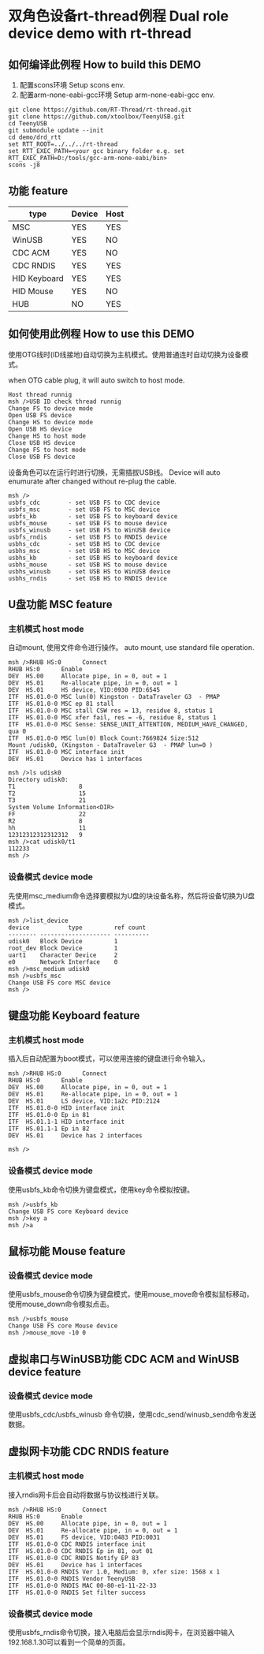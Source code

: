 双角色设备rt-thread例程 Dual role device demo with rt-thread
==========

## 如何编译此例程 How to build this DEMO

1. 配置scons环境 Setup scons env.
2. 配置arm-none-eabi-gcc环境 Setup arm-none-eabi-gcc env.
```
git clone https://github.com/RT-Thread/rt-thread.git
git clone https://github.com/xtoolbox/TeenyUSB.git
cd TeenyUSB
git submodule update --init
cd demo/drd_rtt
set RTT_ROOT=../../../rt-thread
set RTT_EXEC_PATH=<your gcc binary folder e.g. set RTT_EXEC_PATH=D:/tools/gcc-arm-none-eabi/bin>
scons -j8
```

## 功能 feature

| type          | Device |  Host  |
|---------------|--------|--------|
| MSC           |  YES   |  YES   |
| WinUSB        |  YES   |  NO    |
| CDC ACM       |  YES   |  NO    |
| CDC RNDIS     |  YES   |  YES   |
| HID Keyboard  |  YES   |  YES   |
| HID Mouse     |  YES   |  NO    |
| HUB           |  NO    |  YES   |

## 如何使用此例程 How to use this DEMO

使用OTG线时(ID线接地)自动切换为主机模式。使用普通连时自动切换为设备模式。

when OTG cable plug, it will auto switch to host mode.

```
Host thread runnig
msh />USB ID check thread runnig
Change FS to device mode
Open USB FS device
Change HS to device mode
Open USB HS device
Change HS to host mode
Close USB HS device
Change FS to host mode
Close USB FS device
```

设备角色可以在运行时进行切换，无需插拔USB线。 Device will auto enumurate after changed without re-plug the cable.
```
msh />
usbfs_cdc        - set USB FS to CDC device
usbfs_msc        - set USB FS to MSC device
usbfs_kb         - set USB FS to keyboard device
usbfs_mouse      - set USB FS to mouse device
usbfs_winusb     - set USB FS to WinUSB device
usbfs_rndis      - set USB FS to RNDIS device
usbhs_cdc        - set USB HS to CDC device
usbhs_msc        - set USB HS to MSC device
usbhs_kb         - set USB HS to keyboard device
usbhs_mouse      - set USB HS to mouse device
usbhs_winusb     - set USB HS to WinUSB device
usbhs_rndis      - set USB HS to RNDIS device

```


## U盘功能 MSC feature
### 主机模式 host mode
自动mount, 使用文件命令进行操作。 auto mount, use standard file operation.

```
msh />RHUB HS:0      Connect
RHUB HS:0      Enable
DEV  HS.00     Allocate pipe, in = 0, out = 1
DEV  HS.01     Re-allocate pipe, in = 0, out = 1
DEV  HS.01     HS device, VID:0930 PID:6545
ITF  HS.01.0-0 MSC lun(0) Kingston - DataTraveler G3  - PMAP
ITF  HS.01.0-0 MSC ep 81 stall
ITF  HS.01.0-0 MSC stall CSW res = 13, residue 8, status 1
ITF  HS.01.0-0 MSC xfer fail, res = -6, residue 8, status 1
ITF  HS.01.0-0 MSC Sense: SENSE_UNIT_ATTENTION, MEDIUM_HAVE_CHANGED, qua 0
ITF  HS.01.0-0 MSC lun(0) Block Count:7669824 Size:512
Mount /udisk0, (Kingston - DataTraveler G3  - PMAP lun=0 )
ITF  HS.01.0-0 MSC interface init
DEV  HS.01     Device has 1 interfaces

msh />ls udisk0
Directory udisk0:
T1                  8                        
T2                  15                       
T3                  21                       
System Volume Information<DIR>                    
FF                  22                       
R2                  8                        
hh                  11                       
12312312312312312   9
msh />cat udisk0/t1
112233
msh />
```

### 设备模式 device mode

先使用msc_medium命令选择要模拟为U盘的块设备名称，然后将设备切换为U盘模式。
```
msh />list_device
device           type         ref count
-------- -------------------- ----------
udisk0   Block Device         1       
root_dev Block Device         1       
uart1    Character Device     2       
e0       Network Interface    0       
msh />msc_medium udisk0
msh />usbfs_msc
Change USB FS core MSC device
msh />
```

## 键盘功能 Keyboard feature

### 主机模式 host mode

插入后自动配置为boot模式，可以使用连接的键盘进行命令输入。

```
msh />RHUB HS:0      Connect
RHUB HS:0      Enable
DEV  HS.00     Allocate pipe, in = 0, out = 1
DEV  HS.01     Re-allocate pipe, in = 0, out = 1
DEV  HS.01     LS device, VID:1a2c PID:2124
ITF  HS.01.0-0 HID interface init
ITF  HS.01.0-0 Ep in 81
ITF  HS.01.1-1 HID interface init
ITF  HS.01.1-1 Ep in 82
DEV  HS.01     Device has 2 interfaces

msh />
```

### 设备模式 device mode

使用usbfs_kb命令切换为键盘模式，使用key命令模拟按键。

```
msh />usbfs_kb
Change USB FS core Keyboard device
msh />key a
msh />a
```

## 鼠标功能 Mouse feature

### 设备模式 device mode

使用usbfs_mouse命令切换为键盘模式，使用mouse_move命令模拟鼠标移动，使用mouse_down命令模拟点击。

```
msh />usbfs_mouse
Change USB FS core Mouse device
msh />mouse_move -10 0
```

## 虚拟串口与WinUSB功能 CDC ACM and WinUSB device feature

### 设备模式 device mode

使用usbfs_cdc/usbfs_winusb 命令切换，使用cdc_send/winusb_send命令发送数据。


## 虚拟网卡功能 CDC RNDIS feature

### 主机模式 host mode
接入rndis网卡后会自动将数据与协议栈进行关联。

```
msh />RHUB HS:0      Connect
RHUB HS:0      Enable
DEV  HS.00     Allocate pipe, in = 0, out = 1
DEV  HS.01     Re-allocate pipe, in = 0, out = 1
DEV  HS.01     FS device, VID:0483 PID:0031
ITF  HS.01.0-0 CDC RNDIS interface init
ITF  HS.01.0-0 CDC RNDIS Ep in 81, out 01
ITF  HS.01.0-0 CDC RNDIS Notify EP 83
DEV  HS.01     Device has 1 interfaces
ITF  HS.01.0-0 RNDIS Ver 1.0, Medium: 0, xfer size: 1568 x 1
ITF  HS.01.0-0 RNDIS Vendor TeenyUSB
ITF  HS.01.0-0 RNDIS MAC 00-80-e1-11-22-33
ITF  HS.01.0-0 RNDIS Set filter success
```

### 设备模式 device mode

使用usbfs_rndis命令切换，接入电脑后会显示rndis网卡，在浏览器中输入192.168.1.30可以看到一个简单的页面。


